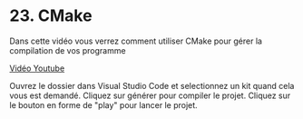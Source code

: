 # 23. CMake

Dans cette vidéo vous verrez comment utiliser CMake pour gérer la compilation de vos programme

[Vidéo Youtube](https://youtu.be/gxL6hMgmRQ4)


Ouvrez le dossier dans Visual Studio Code et selectionnez un kit quand cela vous est demandé.
Cliquez sur générer pour compiler le projet.
Cliquez sur le bouton en forme de "play" pour lancer le projet.

